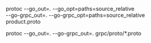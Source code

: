 protoc --go_out=. --go_opt=paths=source_relative \
    --go-grpc_out=. --go-grpc_opt=paths=source_relative \
    product.proto


protoc --go_out=. --go-grpc_out=. grpc/proto/*.proto
